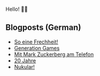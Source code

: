 Hello! 👋🏻

## Blogposts (German)
<!-- BLOG-POST-LIST:START -->
- [So eine Frechheit!](https://maurice-renck.de/de/blog/2022/so-eine-frechheit)
- [Generation Games](https://maurice-renck.de/de/notes/2022/1659585104)
- [Mit Mark Zuckerberg am Telefon](https://maurice-renck.de/de/blog/2022/mit-mark-zuckerberg-am-telefon)
- [20 Jahre](https://maurice-renck.de/de/blog/2022/20-jahre)
- [Nukular!](https://maurice-renck.de/de/blog/2022/nukular)
<!-- BLOG-POST-LIST:END -->

<!--
**mauricerenck/mauricerenck** is a ✨ _special_ ✨ repository because its `README.md` (this file) appears on your GitHub profile.

Here are some ideas to get you started:

- 🔭 I’m currently working on ...
- 🌱 I’m currently learning ...
- 👯 I’m looking to collaborate on ...
- 🤔 I’m looking for help with ...
- 💬 Ask me about ...
- 📫 How to reach me: ...
- 😄 Pronouns: ...
- ⚡ Fun fact: ...
-->
